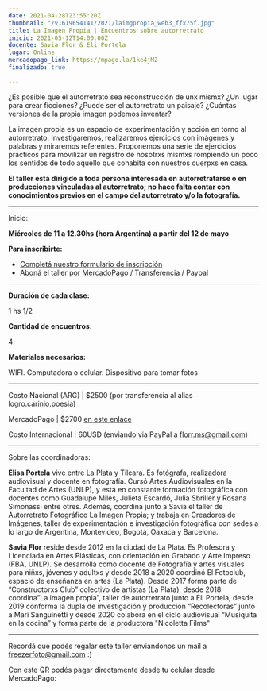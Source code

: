 ```yaml
---
date: 2021-04-28T23:55:20Z
thumbnail: "/v1619654141/2021/laimgpropia_web3_ffx75f.jpg"
title: La Imagen Propia | Encuentros sobre autorretrato
inicio: 2021-05-12T14:00:00Z
docente: Savia Flor & Eli Portela
lugar: Online
mercadopago_link: https://mpago.la/1ke4jM2
finalizado: true

---
```

¿Es posible que el autorretrato sea reconstrucción de unx mismx? ¿Un lugar para crear ficciones? ¿Puede ser el autorretrato un paisaje? ¿Cuántas versiones de la propia imagen podemos inventar?

La imagen propia es un espacio de experimentación y acción en torno al autorretrato. Investigaremos, realizaremos ejercicios con imágenes y palabras y miraremos referentes. Proponemos una serie de ejercicios prácticos para movilizar un registro de nosotrxs mismxs rompiendo un poco los sentidos de todo aquello que cohabita con nuestros cuerpxs en casa.

**El taller está dirigido a toda persona interesada en autorretratarse o en producciones vinculadas al autorretrato; no hace falta contar con conocimientos previos en el campo del autorretrato y/o la fotografía.**

***

Inicio:

**Miércoles de 11 a 12.30hs (hora Argentina) a partir del 12 de mayo**

**Para inscribirte:**

* [Completá nuestro formulario de inscripción](https://docs.google.com/forms/d/17lic4dKTCgtDRZrkZXIslv1fEfKzjIl1qudJUsNrRjw/edit)
* Aboná el taller [por MercadoPago](https://mpago.la/1ke4jM2) / Transferencia / Paypal

***

**Duración de cada clase:**

1 hs 1/2

**Cantidad de encuentros:**

4

**Materiales necesarios:**

WIFI. Computadora o celular. Dispositivo para tomar fotos

***

Costo Nacional (ARG) | $2500 (por transferencia al alias logro.carinio.poesia)

MercadoPago | $2700 [en este enlace](https://mpago.la/1ke4jM2  )

Costo Internacional | 60USD (enviando via PayPal a florr.ms@gmail.com)

***

Sobre las coordinadoras:

**Elisa Portela** vive entre La Plata y Tilcara. Es fotógrafa, realizadora audiovisual y docente en fotografía. Cursó Artes Audiovisuales en la Facultad de Artes (UNLP), y está en constante formación fotográfica con docentes como Guadalupe Miles, Julieta Escardó, Julia Sbriller y Rosana Simonassi entre otres. Además, coordina junto a Savia el taller de Autorretrato Fotográfico La Imagen Propia; y trabaja en Creadores de Imágenes, taller de experimentación e investigación fotográfica con sedes a lo largo de Argentina, Montevideo, Bogotá, Oaxaca y Barcelona.

**Savia Flor** reside desde 2012 en la ciudad de La Plata. Es Profesora y Licenciada en Artes Plásticas, con orientación en Grabado y Arte Impreso (FBA, UNLP). Se desarrolla como docente de Fotografía y artes visuales para niñxs, jóvenes y adultxs y desde 2018 a 2020 coordinó El Fotoclub, espacio de enseñanza en artes (La Plata). Desde 2017 forma parte de “Constructorxs Club” colectivo de artistas (La Plata); desde 2018 coordina”La imagen propia”, taller de autorretrato junto a Eli Portela, desde 2019 conforma la dupla de investigación y producción “Recolectoras” junto a Mari Sanguinetti y desde 2020 colabora en el ciclo audiovisual “Musiquita en la cocina” y forma parte de la productora "Nicoletta Films"

***

Recordá que podés regalar este taller enviandonos un mail a freezerfoto@gmail.com :)

Con este QR podés pagar directamente desde tu celular desde MercadoPago: